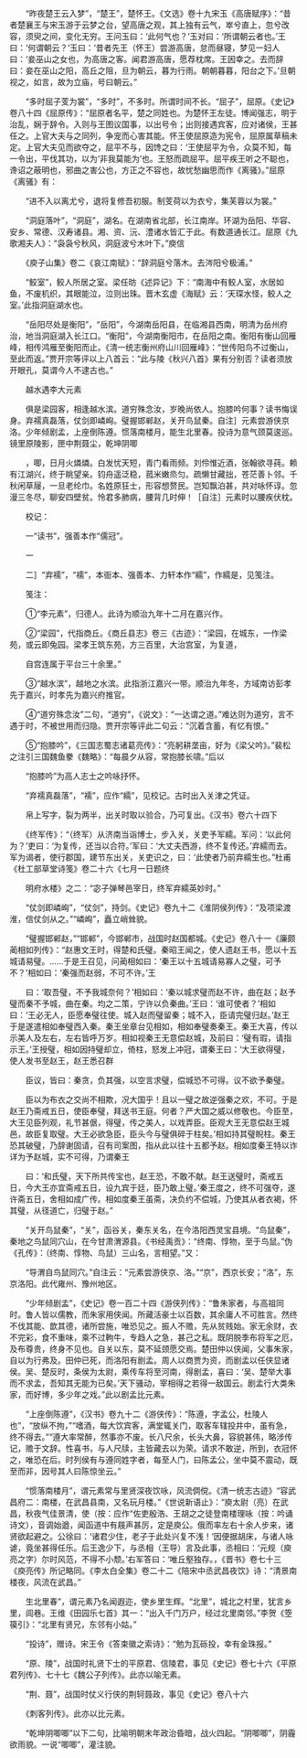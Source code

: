 <!-- { "loadSidebar": true } -->
　　“昨夜楚王云入梦”，“楚王”，楚怀王。《文选》卷十九宋玉《高唐赋序》：“昔者楚襄王与宋玉游于云梦之台，望高唐之观，其上独有云气，崒兮直上，忽兮改容，须臾之间，变化无穷。王问玉曰：‘此何气也？’玉对曰：‘所谓朝云者也。’王曰：‘何谓朝云？’玉曰：‘昔者先王（怀王）尝游高唐，怠而昼寝，梦见一妇人曰：‘妾巫山之女也，为高唐之客。闻君游高唐，愿荐枕席。王因幸之。去而辞曰：妾在巫山之阳，高丘之阻，旦为朝云，暮为行雨。朝朝暮暮，阳台之下。’旦朝视之，如言，故为立庙，号曰朝云。”

　　“多时屈子芰为裳”，“多时”，不多时。所谓时间不长。“屈子”，屈原。《史记》卷八十四《屈原传》：“屈原者名平，楚之同姓也。为楚怀王左徒。博闻强志，明于治乱，娴于辞令。入则与王图议国事，以出号令；出则接遇宾客，应对诸侯，王甚任之。上官大夫与之同列，争宠而心害其能。怀王使屈原造为宪令，屈原属草稿未定。上官大夫见而欲夺之，屈平不与，因馋之曰：‘王使屈平为令，众莫不知，每一令出，平伐其功，以为‘非我莫能为’也。王怒而疏屈平。屈平疾王听之不聪也，谗诏之蔽明也，邪曲之害公也，方正之不容也，故忧愁幽思而作《离骚》。”屈原《离骚》有：

　　“进不入以离尤兮，退将复修吾初服。制芰荷以为衣兮，集芙蓉以为裳。”

　　“洞庭落叶”，“洞庭”，湖名。在湖南省北部，长江南岸。环湖为岳阳、华容、安乡、常德、汉寿诸县。湘、资、沅、澧诸水皆汇于此。有数道通长江。屈原《九歌湘夫人》：“袅袅兮秋风，洞庭波兮木叶下。”庾信

　　《庾子山集》卷二《哀江南赋》：“辞洞庭兮落木。去涔阳兮极浦。”

　　“鲛室”，鲛人所居之室。梁任昉《述异记》下：“南海中有鲛人室，水居如鱼，不废机织，其眼能泣，泣则出珠。晋木玄虚《海赋》云：‘天琛水怪，鲛人之室。’此指洞庭湖水也。

　　“岳阳尽处是衡阳”，“岳阳”，今湖南岳阳县，在临湘县西南，明清为岳州府治，地当洞庭湖入长江口。“衡阳”，今湖南衡阳市，在岳阳之南。衡阳有衡山回雁峰，相传鸿雁至衡阳而止。《清一统志衡州府山川回雁峰》：“世传阳鸟不过衡山，至此而返。”贾开宗等评以上八首云：“此与陵《秋兴八首》果有分别否？读者须放开眼孔，莫谓今人不逮古也。”

　　越水遇李大元素

　　俱是梁园客，相逢越水滨。道穷殊念汝，岁晚尚依人。抱膝吟何事？读书悔误身。弃襦真磊落，仗剑即嶙峋。璧握邯郸赵，关开鸟鼠秦。自注］元素尝游侠京洛。少年倾剧孟，上座倒陈遵。惯落南楼月，能生北里春。投诗为意气颈莫逡巡。镜里原陵影，匣中荆聂尘，乾坤阴唧

　　，唧，日月火燐燐。白发忧天短，青门看雨频。刘伶惟近酒，张翰欲寻莼。赖有江湖兴，终于眺望亲。钧舟遥泛稳，菰米嫩烝匀。疏懒甘藏拙，苍茫善卜邻。千秋闲草屦，一旦老纶巾。名姓原狂士，形容想赘民。岂知飘泊甚，共对咏怀谆。忽漫三冬尽，聊安四壁贫。怜君多肺病，腰背几时伸！［自注］元素时以腰疾伏枕。

　　校记：

　　一“读书”，强善本作“儒冠”。

　　一

　　二］“弃襦”，“襦”，本衙本、强善本、力轩本作“繻”，作繻是，见笺注。

　　笺注：

　　①“李元素”，归德人。此诗为顺治九年十二月在嘉兴作。

　　②“梁园”，代指商丘。《商丘县志》卷三《古迹》：“梁园，在城东，一作梁苑，或云即兔园。梁孝王筑东苑，方三百里，大治宫室，为复道，

　　自宫连属于平台三十余里。”

　　③“越水滨”，越地之水滨。此指浙江嘉兴一带。顺治九年冬，方域南访彭孝先于嘉兴，时孝先为嘉兴府推官。

　　④“道穷殊念汝”二句，“道穷”，《说文》：“一达谓之道。”难达则为道穷，言不遇于时，不被世用而归隐。贾开宗等评此二句云：“沉着含蓄，有忆有恨。”

　　⑤“抱膝吟”，《三国志蜀志诸葛亮传》：“亮躬耕垄亩，好为《梁父吟》。”裴松之注引三国魏鱼豢《魏略》：“每晨夕从容，常抱膝长啸。”后以

　　“抱膝吟”为高人志士之吟咏抒怀。

　　“弃襦真磊落”，“襦”，应作“繻”，见校记。古时出入关津之凭证。

　　帛上写字，裂为两半，出关时取以验合，乃可复出。《汉书》卷六十四下

　　《终军传》：“（终军）从济南当诣博士，步入关，关吏予军繻。军问：‘以此何为？’吏曰：‘为复传，还当以合符。’军曰：‘大丈夫西游，终不复传还。’弃繻而去。军为谒者，使行郡国，建节东出关，关吏识之，曰：‘此使者乃前弃繻生也。”杜甫《杜工部草堂诗笺》卷二十六《七月一日题终

　　明府水楼》之二：“宓子弹琴邑宰日，终军弃繻英妙时。”

　　“仗剑即嶙峋”，“仗剑”，持剑。《史记》卷九十二《淮阴侯列传》：“及项梁渡淮，信仗剑从之。”“嶙峋”，矗立峭耸貌。

　　“璧握邯郸赵，”“邯郸”，今邯郸市，战国时赵国都城。《史记》卷八十一《廉颇蔺相如列传》：“赵惠文王时，得楚和氏璧。秦昭王闻之，使人遗赵王书，愿以十五城请易璧。……于是王召见，问蔺相如曰：‘秦王以十五城请易寡人之璧，可予不？’相如曰：‘秦强而赵弱，不可不许。’王

　　曰：‘取吾璧，不予我城奈何？’相如曰：‘秦以城求璧而赵不许，曲在赵；赵予璧而秦不予城，曲在秦。均之二策，宁许以负秦曲。’王曰：‘谁可使者？’相如曰：‘王必无人，臣愿奉璧往使。城入赵而璧留秦；城不入，臣请完璧归赵。’赵王于是遂遣相如奉璧西入秦。秦王坐章台见相如，相如奉璧奏秦王。秦王大喜，传以示美人及左右，左右皆呼万岁。相如视秦王无意偿赵城，及前曰：‘璧有瑕，请指示王。’王授璧，相如因持璧却立，倚柱，怒发上冲冠，谓秦王曰：‘大王欲得璧，使人发书至赵王，赵王悉召群

　　臣议，皆曰：秦贪，负其强，以空言求璧，偿城恐不可得。议不欲予秦璧。

　　臣以为布衣之交尚不相欺，况大国乎！且以一璧之故逆强秦之欢，不可。于是赵王乃斋戒五日，使臣奉璧，拜送书王庭。何者？严大国之威以修敬也。今臣至，大王见臣列观，礼节甚倨，得璧，传之美人，以戏弄臣。臣观大王无意偿赵王城邑，故臣复取璧。大王必欲急臣，臣头今与璧俱碎于柱矣。’相如持其璧睨柱。秦王恐其破璧，乃辞谢固请，召有司案图，指从此以往十五都予赵。相如度秦王特以诈详为予赵城，实不可得，乃谓秦王

　　曰：‘和氏璧，天下所共传宝也，赵王恐，不敢不献。赵王送璧时，斋戒五日，今大王亦宜斋戒五日，设九宾于廷，臣乃敢上璧。’秦王度之，终不可强夺，遂许斋五日，舍相如成广传。相如度秦王虽斋，决负约不偿城，乃使其从者衣褐，怀其璧，从径道亡，归璧于赵。”

　　“关开鸟鼠秦”，“关”，函谷关，秦东关名，在今洛阳西灵宝县境。“鸟鼠秦”，秦地之鸟鼠同穴山，在今甘肃渭源县。《书经禹贡》：“终南、惇物，至于鸟鼠。”伪《孔传》：（终南、惇物、鸟鼠）三山名，言相望。”又：

　　“导渭自鸟鼠同穴。”自注云：“元素尝游侠京、洛。”“京”，西京长安；“洛”，东京洛阳。此代雍州、豫州地区。

　　“少年倾剧孟”，《史记》卷一百二十四《游侠列传》：“鲁朱家者，与高祖同时。鲁人皆以儒教，而朱家用侠闻。所藏活豪士以百数，其余庸人不可胜言。然终不伐其能、歆其德，诸所尝施，唯恐见之。振人不赡，先从贫贱始。家无余财，衣不完彩，食不重味，乘不过軥牛，专趋人之急，甚己之私。既阴脱季布将军之厄，及布尊贵，终身不见也。自关以东，莫不延颈愿交焉。楚田仲以侠闻，父事朱家，自以为行弗及。田仲已死，而洛阳有剧孟。周人以商贾为资，而剧孟以任侠显诸侯。吴、楚反时，条侯为太尉，乘传车将至河南，得剧孟，喜曰：‘吴、楚举大事而不求孟，吾知其无能为已矣。’天下骚动，宰相得之若得一敌国云。剧孟行大类朱家，而好博，多少年之戏。”此以剧孟比元素。

　　“上座倒陈遵”，《汉书》卷九十二《游侠传》：“陈遵，字孟公，杜陵人也”，“放纵不拘，”“嗜酒，每大饮宾客，满堂辄关门，取客车辖投井中，虽有急，终不得去。”“遵大率常醉，然事亦不废。长八尺余，长头大鼻，容貌甚伟，略涉传记，赡于文辞。性喜书，与人尺牍，主皆藏去以为荣。请求不敢逆，所到，衣冠怀之，唯恐在后。时列侯有与遵同姓字者，每至人门，曰陈孟公，坐中莫不震动，既至而非，因号其人曰陈惊坐云。”

　　“惯落南楼月”，谓元素常与里贤深夜饮咏，风流倜傥。《清一统志古迹》“容武昌府二：南楼，在武昌县南，又名玩月楼。”《世说新语止》：“庾太尉（亮）在武昌，秋夜气佳景清，使（按：应作“佐吏殷浩、王胡之之徒登南楼理咏（按：吟诵诗文），音调始遒，闻函道中有屐声甚厉，定是庾公。俄而率左右十余人步来，诸贤欲起避之。公徐曰：‘诸君少住，老子于此处兴复不浅！’因便据胡床，与诸人咏谑，竟坐甚得任乐。后王逸少下，与丞相（王导）言及此事，丞相曰：‘元规（庾亮之字）尔时风范，不得不小颓。’右军答曰：‘唯丘壑独存。，《晋书》卷七十三《庾亮传》所记略同。《李太白全集》卷二十二《陪宋中丞武昌夜饮》诗：“清景南楼夜，风流在武昌。”

　　生北里春”，谓元素乃名闻遐迩，使乡里生辉。“北里”，城北之村里，犹言乡里，闾巷。王维《田园乐七首》其一：“出入千门万户，经过北里南邻。”李贺《箜篌引》：“北里有贤兄，东邻有小姑。”

　　“投诗”，赠诗。宋王令《答束徽之索诗》：“勉为瓦砾投，幸有金珠报。”

　　“原、陵”，战国时礼贤下士的平原君、信陵君，事见《史记》卷七十六《平原君列传》、七十七《魏公子列传》。此亦以喻无素。

　　“荆、聂”，战国时仗义行侠的荆轲聂政，事见《史记》卷八十六

　　《刺客列传》。此亦以比元素。

　　“乾坤阴唧唧”以下二句，比喻明朝末年政治昏暗，战火四起。“阴唧唧”，阴霾欲雨貌。一说“唧唧”，灌注貌。

